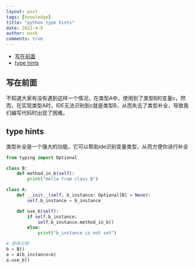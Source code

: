 ```yaml
---
layout: post
tags: [knowledge]
title: "python type hints"
date: 2022-4-9
author: wsxk
comments: true
---
```


- [写在前面](#写在前面)
- [type hints](#type-hints)


## 写在前面<br> 
不知道大家有没有遇到这样一个情况，在类型A中，使用到了类型B的变量c，然而，在实现类型A时，IDE无法识别到c就是类型B，从而失去了类型补全，导致我们编写代码时出现了困难。<br>

## type hints<br>
类型补全是一个强大的功能，它可以帮助ide识别变量类型，从而方便你进行补全<br>

```python
from typing import Optional

class B:
    def method_in_b(self):
        print("Hello from class B")

class A:
    def __init__(self, b_instance: Optional[B] = None):
        self.b_instance = b_instance

    def use_b(self):
        if self.b_instance:
            self.b_instance.method_in_b()
        else:
            print("b_instance is not set")

# 使用示例
b = B()
a = A(b_instance=b)
a.use_b()
```